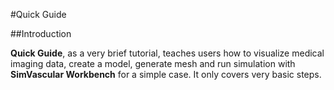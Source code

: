 #Quick Guide

##Introduction

**Quick Guide**, as a very brief tutorial, teaches users how to visualize medical imaging data, create a model, generate mesh and run simulation with **SimVascular Workbench** for a simple case. It only covers very basic steps. 

<!-- After learning with this guide, you can check other guides for more explanation/details and advanced options: [**Imaging Guide**](docsImageGuide.html), [**Modeling Guide**](docsModelGuide.html), [**Meshing Guide**](docsMeshing.html), and **Solver Guide**([**svPre**](docsPresolver.html), [**svSolver**](docsFlowSolver.html)). -->
